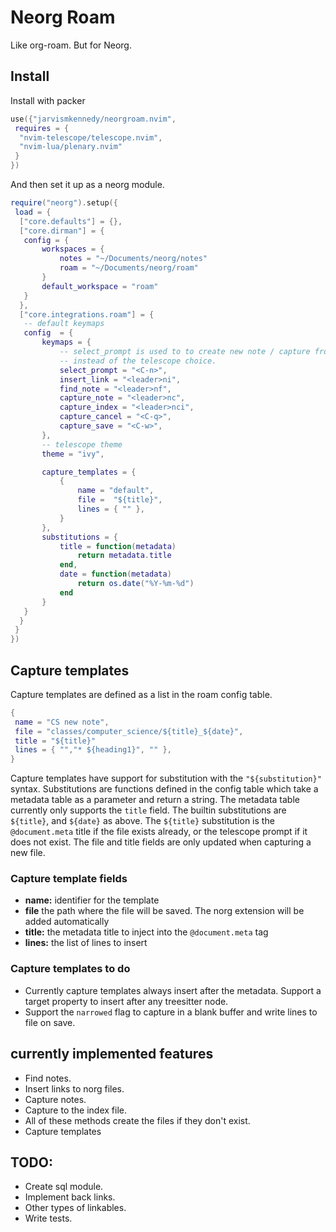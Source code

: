 



# Neorg Roam

Like org-roam. But for Neorg. 


## Install

Install with packer
```lua 
use({"jarvismkennedy/neorgroam.nvim", 
 requires = { 
  "nvim-telescope/telescope.nvim", 
  "nvim-lua/plenary.nvim"
 }
})
```
And then set it up as a neorg module.
```lua
require("neorg").setup({ 
 load = { 
  ["core.defaults"] = {},
  ["core.dirman"] = {
   config = { 
	   workspaces = { 
		   notes = "~/Documents/neorg/notes"
		   roam = "~/Documents/neorg/roam"
	   }
	   default_workspace = "roam"
   }
  },
  ["core.integrations.roam"] = { 
   -- default keymaps
   config  = {
	   keymaps = {
		   -- select_prompt is used to to create new note / capture from the prompt directly
		   -- instead of the telescope choice.
		   select_prompt = "<C-n>",
		   insert_link = "<leader>ni",
		   find_note = "<leader>nf",
		   capture_note = "<leader>nc",
		   capture_index = "<leader>nci",
		   capture_cancel = "<C-q>",
		   capture_save = "<C-w>",
	   },
	   -- telescope theme
	   theme = "ivy",

	   capture_templates = {
		   {
			   name = "default",
			   file =  "${title}",
			   lines = { "" }, 
		   }
	   },
	   substitutions = {
		   title = function(metadata)
			   return metadata.title
		   end,
		   date = function(metadata)
			   return os.date("%Y-%m-%d")
		   end
	   }
   }
  }
 }
})
```


## Capture templates

Capture templates are defined as a list in the roam config table.
```lua	
{
 name = "CS new note",
 file = "classes/computer_science/${title}_${date}",
 title = "${title}"
 lines = { "","* ${heading1}", "" },
}
```
Capture templates have support for substitution with the `"${substitution}"` syntax. Substitutions are functions 
defined in the config table which take a metadata table as a parameter and return a string. The
metadata table currently only supports the `title` field. The builtin substitutions are
`${title}`, and `${date}` as above. The `${title}` substitution is the `@document.meta` title if the file exists already,
or the telescope prompt if it does not exist. The file and title fields are only updated when
capturing a new file.


### Capture template fields

- **name:** identifier for the template 
- **file** the path where the file will be saved. The norg extension will be added automatically
- **title:** the metadata title to inject into the `@document.meta` tag
- **lines:** the list of lines to insert


### Capture templates to do

-  Currently capture templates always insert after the metadata. Support a target property to
      insert after any treesitter node.
-  Support the `narrowed` flag to capture in a blank buffer and write lines to file on save.


## currently implemented features

- Find notes.
- Insert links to norg files.
- Capture notes. 
- Capture to the index file.
- All of these methods create the files if they don't exist.
- Capture templates


## TODO:

- Create sql module.
- Implement back links.
- Other types of linkables.
- Write tests.
